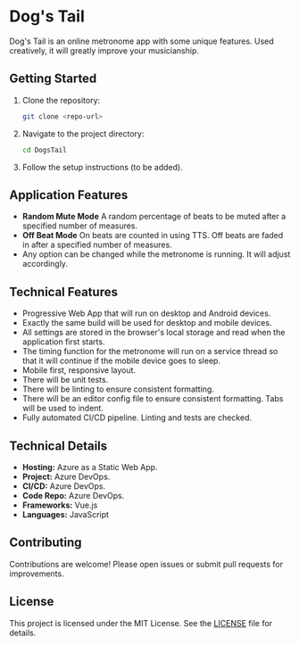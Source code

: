 # Dog's Tail

Dog's Tail is an online metronome app with some unique features. Used creatively, it will greatly improve your musicianship.

## Getting Started

1. Clone the repository:
   ```sh
   git clone <repo-url>
   ```
2. Navigate to the project directory:
   ```sh
   cd DogsTail
   ```
3. Follow the setup instructions (to be added).

## Application Features
- **Random Mute Mode** A random percentage of beats to be muted after a specified number of measures.
- **Off Beat Mode** On beats are counted in using TTS. Off beats are faded in after a specified number of measures.
- Any option can be changed while the metronome is running. It will adjust accordingly.

## Technical Features
- Progressive Web App that will run on desktop and Android devices.
- Exactly the same build will be used for desktop and mobile devices.
- All settings are stored in the browser's local storage and read when the application first starts.
- The timing function for the metronome will run on a service thread so that it will continue if the mobile device goes to sleep.
- Mobile first, responsive layout.
- There will be unit tests.
- There will be linting to ensure consistent formatting.
- There will be an editor config file to ensure consistent formatting. Tabs will be used to indent.
- Fully automated CI/CD pipeline. Linting and tests are checked.

## Technical Details

- **Hosting:** Azure as a Static Web App.
- **Project:** Azure DevOps.
- **CI/CD:** Azure DevOps.
- **Code Repo:** Azure DevOps.
- **Frameworks:** Vue.js
- **Languages:** JavaScript

## Contributing
Contributions are welcome! Please open issues or submit pull requests for improvements.

## License


This project is licensed under the MIT License. See the [LICENSE](./LICENSE) file for details.
